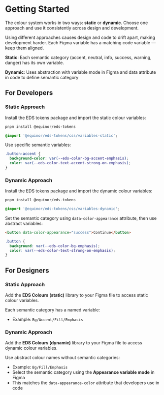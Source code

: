 # Getting Started

The colour system works in two ways: **static** or **dynamic**. Choose one approach and use it consistently across design and development.

Using different approaches causes design and code to drift apart, making development harder. Each Figma variable has a matching code variable — keep them aligned.

**Static**:
Each semantic category (accent, neutral, info, success, warning, danger) has its own variable.

**Dynamic**:
Uses abstraction with variable mode in Figma and data attribute in code to define semantic category

## For Developers

### Static Approach

Install the EDS tokens package and import the static colour variables:

```bash
pnpm install @equinor/eds-tokens
```

```css
@import '@equinor/eds-tokens/css/variables-static';
```

Use specific semantic variables:

```css
.button-accent {
  background-color: var(--eds-color-bg-accent-emphasis);
  color: var(--eds-color-text-accent-strong-on-emphasis);
}
```

### Dynamic Approach

Install the EDS tokens package and import the dynamic colour variables:

```bash
pnpm install @equinor/eds-tokens
```

```css
@import '@equinor/eds-tokens/css/variables-dynamic';
```

Set the semantic category using `data-color-appearance` attribute, then use abstract variables:

```html
<button data-color-appearance="success">Continue</button>
```

```css
.button {
  background: var(--eds-color-bg-emphasis);
  color: var(--eds-color-text-strong-on-emphasis);
}
```

## For Designers

### Static Approach

Add the **EDS Colours (static)** library to your Figma file to access static colour variables.

Each semantic category has a named variable:

- Example: `Bg/Accent/Fill/Emphasis`

### Dynamic Approach

Add the **EDS Colours (dynamic)** library to your Figma file to access dynamic colour variables.

Use abstract colour names without semantic categories:

- Example: `Bg/Fill/Emphasis`
- Select the semantic category using the **Appearance variable mode** in Figma
- This matches the `data-appearance-color` attribute that developers use in code
